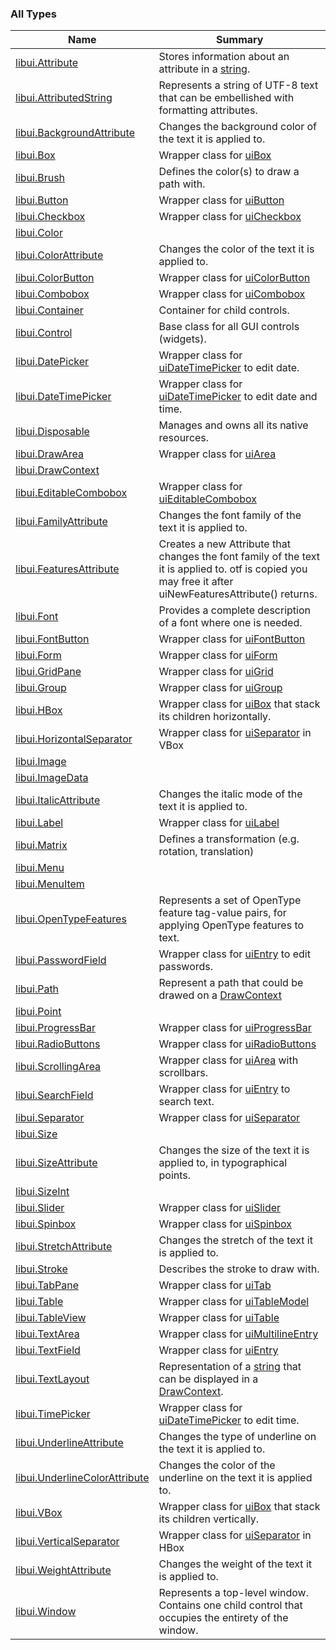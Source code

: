 

### All Types

| Name | Summary |
|---|---|
| [libui.Attribute](../libui/-attribute/index.md) | Stores information about an attribute in a [string](../libui/string.md). |
| [libui.AttributedString](../libui/-attributed-string/index.md) | Represents a string of UTF-8 text that can be embellished with formatting attributes. |
| [libui.BackgroundAttribute](../libui/-background-attribute/index.md) | Changes the background color of the text it is applied to. |
| [libui.Box](../libui/-box/index.md) | Wrapper class for [uiBox](#) |
| [libui.Brush](../libui/-brush/index.md) | Defines the color(s) to draw a path with. |
| [libui.Button](../libui/-button/index.md) | Wrapper class for [uiButton](#) |
| [libui.Checkbox](../libui/-checkbox/index.md) | Wrapper class for [uiCheckbox](#) |
| [libui.Color](../libui/-color/index.md) |  |
| [libui.ColorAttribute](../libui/-color-attribute/index.md) | Changes the color of the text it is applied to. |
| [libui.ColorButton](../libui/-color-button/index.md) | Wrapper class for [uiColorButton](#) |
| [libui.Combobox](../libui/-combobox/index.md) | Wrapper class for [uiCombobox](#) |
| [libui.Container](../libui/-container/index.md) | Container for child controls. |
| [libui.Control](../libui/-control/index.md) | Base class for all GUI controls (widgets). |
| [libui.DatePicker](../libui/-date-picker/index.md) | Wrapper class for [uiDateTimePicker](#) to edit date. |
| [libui.DateTimePicker](../libui/-date-time-picker/index.md) | Wrapper class for [uiDateTimePicker](#) to edit date and time. |
| [libui.Disposable](../libui/-disposable/index.md) | Manages and owns all its native resources. |
| [libui.DrawArea](../libui/-draw-area/index.md) | Wrapper class for [uiArea](#) |
| [libui.DrawContext](../libui/-draw-context.md) |  |
| [libui.EditableCombobox](../libui/-editable-combobox/index.md) | Wrapper class for [uiEditableCombobox](#) |
| [libui.FamilyAttribute](../libui/-family-attribute/index.md) | Changes the font family of the text it is applied to. |
| [libui.FeaturesAttribute](../libui/-features-attribute/index.md) | Creates a new Attribute that changes the font family of the text it is applied to. otf is copied you may free it after uiNewFeaturesAttribute() returns. |
| [libui.Font](../libui/-font/index.md) | Provides a complete description of a font where one is needed. |
| [libui.FontButton](../libui/-font-button/index.md) | Wrapper class for [uiFontButton](#) |
| [libui.Form](../libui/-form/index.md) | Wrapper class for [uiForm](#) |
| [libui.GridPane](../libui/-grid-pane/index.md) | Wrapper class for [uiGrid](#) |
| [libui.Group](../libui/-group/index.md) | Wrapper class for [uiGroup](#) |
| [libui.HBox](../libui/-h-box/index.md) | Wrapper class for [uiBox](#) that stack its children horizontally. |
| [libui.HorizontalSeparator](../libui/-horizontal-separator/index.md) | Wrapper class for [uiSeparator](#) in VBox |
| [libui.Image](../libui/-image/index.md) |  |
| [libui.ImageData](../libui/-image-data/index.md) |  |
| [libui.ItalicAttribute](../libui/-italic-attribute/index.md) | Changes the italic mode of the text it is applied to. |
| [libui.Label](../libui/-label/index.md) | Wrapper class for [uiLabel](#) |
| [libui.Matrix](../libui/-matrix/index.md) | Defines a transformation (e.g. rotation, translation) |
| [libui.Menu](../libui/-menu.md) |  |
| [libui.MenuItem](../libui/-menu-item.md) |  |
| [libui.OpenTypeFeatures](../libui/-open-type-features/index.md) | Represents a set of OpenType feature tag-value pairs, for applying OpenType features to text. |
| [libui.PasswordField](../libui/-password-field/index.md) | Wrapper class for [uiEntry](#) to edit passwords. |
| [libui.Path](../libui/-path/index.md) | Represent a path that could be drawed on a [DrawContext](../libui/-draw-context.md) |
| [libui.Point](../libui/-point/index.md) |  |
| [libui.ProgressBar](../libui/-progress-bar/index.md) | Wrapper class for [uiProgressBar](#) |
| [libui.RadioButtons](../libui/-radio-buttons/index.md) | Wrapper class for [uiRadioButtons](#) |
| [libui.ScrollingArea](../libui/-scrolling-area/index.md) | Wrapper class for [uiArea](#) with scrollbars. |
| [libui.SearchField](../libui/-search-field/index.md) | Wrapper class for [uiEntry](#) to search text. |
| [libui.Separator](../libui/-separator/index.md) | Wrapper class for [uiSeparator](#) |
| [libui.Size](../libui/-size/index.md) |  |
| [libui.SizeAttribute](../libui/-size-attribute/index.md) | Changes the size of the text it is applied to, in typographical points. |
| [libui.SizeInt](../libui/-size-int/index.md) |  |
| [libui.Slider](../libui/-slider/index.md) | Wrapper class for [uiSlider](#) |
| [libui.Spinbox](../libui/-spinbox/index.md) | Wrapper class for [uiSpinbox](#) |
| [libui.StretchAttribute](../libui/-stretch-attribute/index.md) | Changes the stretch of the text it is applied to. |
| [libui.Stroke](../libui/-stroke/index.md) | Describes the stroke to draw with. |
| [libui.TabPane](../libui/-tab-pane/index.md) | Wrapper class for [uiTab](#) |
| [libui.Table](../libui/-table/index.md) | Wrapper class for [uiTableModel](#) |
| [libui.TableView](../libui/-table-view/index.md) | Wrapper class for [uiTable](#) |
| [libui.TextArea](../libui/-text-area/index.md) | Wrapper class for [uiMultilineEntry](#) |
| [libui.TextField](../libui/-text-field/index.md) | Wrapper class for [uiEntry](#) |
| [libui.TextLayout](../libui/-text-layout/index.md) | Representation of a [string](../libui/string.md) that can be displayed in a [DrawContext](../libui/-draw-context.md). |
| [libui.TimePicker](../libui/-time-picker/index.md) | Wrapper class for [uiDateTimePicker](#) to edit time. |
| [libui.UnderlineAttribute](../libui/-underline-attribute/index.md) | Changes the type of underline on the text it is applied to. |
| [libui.UnderlineColorAttribute](../libui/-underline-color-attribute/index.md) | Changes the color of the underline on the text it is applied to. |
| [libui.VBox](../libui/-v-box/index.md) | Wrapper class for [uiBox](#) that stack its children vertically. |
| [libui.VerticalSeparator](../libui/-vertical-separator/index.md) | Wrapper class for [uiSeparator](#) in HBox |
| [libui.WeightAttribute](../libui/-weight-attribute/index.md) | Changes the weight of the text it is applied to. |
| [libui.Window](../libui/-window/index.md) | Represents a top-level window. Contains one child control that occupies the entirety of the window. |
